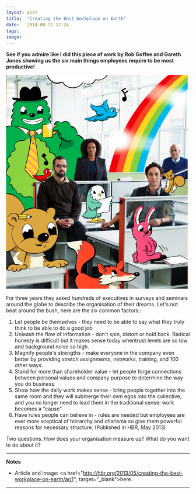 ```yaml
---
layout: post
title:  "Creating the Best Workplace on Earth"
date:   2014-08-21 12:24
tags: 
image:
---
```


**See if you admire like I did this piece of work by Rob Goffee and Gareth Jones showing us the six main things employees require to be most productive!**

![](/libb/images/best-workplace.png)

For three years they asked hundreds of executives in surveys and seminars around the globe to describe the organisation of their dreams. Let's not beat around the bush, here are the six common factors::

1. Let people be themselves - they need to be able to say what they truly think to be able to do a good job
2. Unleash the flow of information - don't spin, distort or hold back. Radical honesty is difficult but it makes sense today whentrust levels are so low and background noise so high. 
3. Magnify people's strengths - make everyone in the company even better by providing stretch assignments, networks, training, and 100 other ways.
4. Stand for more than shareholder value - let people forge connections between personal values and company purpose to determine the way you do business
5. Show how the daily work makes sense - bring people together into the same room and they will submerge their own egos into the collective, and you no longer need to lead them in the traditional sense: work becomes a "cause"
6. Have rules people can believe in - rules are needed but employees are ever more sceptical of hierarchy and charisma so give them powerful reasons for necessary structure. (Published in HBR, May 2013)

Two questions. How does your organisation measure up? What do you want to do about it?

__________________
<b>Notes</b>

* Article and image: <a href="http://hbr.org/2013/05/creating-the-best-workplace-on-earth/ar/1"; target="_blank">here</a>.

__________________

